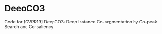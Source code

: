 # DeeoCO3
Code for [CVPR19] DeepCO3: Deep Instance Co-segmentation by Co-peak Search and Co-saliency
